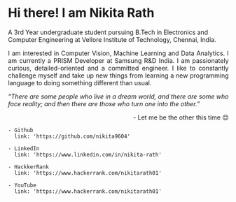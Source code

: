 # Hi there! I am Nikita Rath

<p align = "justify">

A 3rd Year undergraduate student pursuing B.Tech in Electronics and Computer Engineering at Vellore Institute of Technology, Chennai, India.
</p>
<p align = "justify">
I am interested in Computer Vision, Machine Learning and Data Analytics. I am currently a PRISM Developer at Samsung R&D India. I am passionately curious, detailed-oriented and a committed engineer. I like to constantly challenge myself and take up new things from learning a new programming language to doing something different than usual.
</p>
<p align = "justify">
<I>“There are some people who live in a dream world, and there are some who face reality; and then there are those who turn one into the other.”</I> 
  <p align = "right">- Let me be the other this time 😊 <p>
</p>

<link rel="stylesheet" href="stylesheets/main.css">


    - Github
      link: 'https://github.com/nikita9604'
      
    - LinkedIn
      link: 'https://www.linkedin.com/in/nikita-rath'

    - HackkerRank
      link: 'https://www.hackerrank.com/nikitarath01'
      
    - YouTube
      link: 'https://www.hackerrank.com/nikitarath01'
